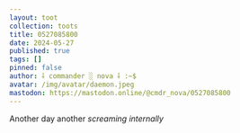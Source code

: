 ```yaml
---
layout: toot
collection: toots
title: 0527085800
date: 2024-05-27
published: true
tags: []
pinned: false
author: ⸸ commander ░ nova ⸸ :~$
avatar: /img/avatar/daemon.jpeg
mastodon: https://mastodon.online/@cmdr_nova/0527085800
---
```


Another day another *screaming internally*
